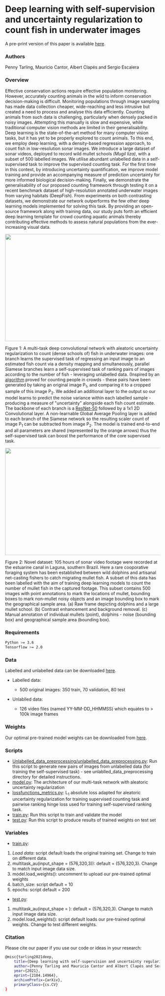 # Deep learning with self-supervision and uncertainty regularization to count fish in underwater images

A pre-print version of this paper is available <a href="https://arxiv.org/abs/2104.14964">here</a>.

### Authors

Penny Tarling, Mauricio Cantor, Albert Clapés and Sergio Escalera

### Overview

Effective conservation actions require effective population monitoring. However, accurately counting animals in the wild to inform conservation decision-making is difficult. Monitoring populations through image sampling has made data collection cheaper, wide-reaching and less intrusive but created a need to process and analyse this data efficiently. Counting animals from such data is challenging, particularly when densely packed in noisy images. Attempting this manually is slow and expensive, while traditional computer vision methods are limited in their generalisability. Deep learning is the state-of-the-art method for many computer vision tasks, but it has yet to be properly explored to count animals. To this end, we employ deep learning, with a density-based regression approach, to count fish in low-resolution sonar images. We introduce a large dataset of sonar videos, deployed to record wild mullet schools <i>(Mugil liza)</i>, with a subset of 500 labelled images. We utilise abundant unlabelled data in a self-supervised task to improve the supervised counting task. For the first time in this context, by introducing uncertainty quantification, we improve model training and provide an accompanying measure of prediction uncertainty for more informed biological decision-making. Finally, we demonstrate the generalisability of our proposed counting framework through testing it on a recent benchmark dataset of high-resolution annotated underwater images from varying habitats (DeepFish). From experiments on both contrasting datasets, we demonstrate our network outperforms the few other deep learning models implemented for solving this task. By providing an open-source framework along with training data, our study puts forth an efficient deep learning template for crowd counting aquatic animals thereby contributing effective methods to assess natural populations from the ever-increasing visual data.  




<p align="center"><img src="https://github.com/ptarling/DeepLearningFishCounting/blob/main/Figures/FIGURE2.png" align=middle width=645.87435pt height=348.58725pt/>
</p>
<p align="left">
Figure 1: A multi-task deep convolutional network with aleatoric uncertainty regularization to count (dense schools of) fish in underwater images: one branch learns the supervised task of regressing an input image to an estimated fish count via a density mapping and simultaneously, parallel Siamese branches learn a self-supervised task of ranking pairs of images according to the number of fish - leveraging unlabelled data. (Inspired by an <a href="https://arxiv.org/pdf/1803.03095.pdf">algorithm</a> proved for counting people in crowds - these pairs have been generated by taking an original image P<sub>1</sub>, and comparing it to a cropped sample of this image P<sub>2</sub>. We added an additional layer to the output so our model learns to predict the noise variance within each labelled sample - producing a measure of "uncertainty" alongside each fish count estimate. The backbone of each branch is a <a href="https://arxiv.org/pdf/1512.03385.pdf">ResNet-50</a> followed by a 1x1 2D Convolutional layer. A non-learnable Global Average Pooling layer is added to each branch of the Siamese network so the resulting scaler count of image P<sub>1</sub> can be subtracted from image P<sub>2</sub>. The model is trained end-to-end and all parameters are shared (represented by the orange arrows) thus the self-supervised task can boost the performance of the core supervised task.
</p>

<p align="center"><img src="https://github.com/ptarling/DeepLearningFishCounting/blob/main/Figures/FIGURE1.png" align=middle width=645.87435pt height=348.58725pt/>
</p>
<p align="left">
Figure 2: Novel dataset: 105 hours of sonar video footage were recorded at the estuarine canal in Laguna, southern Brazil. Here a rare cooporative foraging system has been established between wild dolphins and artisanal net-casting fishers to catch migrating mullet fish. A subset of this data has been labelled with the aim of training deep learning models to count the number of mullet fish in the captured footage. This subset contains 500 images with point annotations to mark the locations of mullet, bounding boxes to mark non-mullet noisy objects and an image bounding box to mark the geographical sample area. (a) Raw frame depicting dolphins and a large mullet school. (b) Contrast enhancement and background removal. (c) Manual annotation of individual mullets (point), dolphins - noise (bounding box) and geographical sample area (bounding box).
</p>


### Requirements

  ```sh
  Python >= 3.6
  Tensorflow >= 2.0 
  ```
### Data 

Labelled and unlabelled data can be downloaded <a href="https://zenodo.org/record/4717411">here</a>.

* Labelled data: 
  * 500 original images: 350 train, 70 validation, 80 test

* Unlablled data: 
  * 126 video files (named YY-MM-DD_HHMMSS) which equates to > 100k image frames


### Weights
Our optimal pre-trained model weights can be downloaded from <a href="https://zenodo.org/record/4717411">here</a>.

### Scripts

* <a href="https://github.com/ptarling/DeepLearningFishCounting/blob/main/Unlabelled_data_preprocessing/unlabelled_data_preprocessing.py">Unlabelled_data_preprocessing/unlabelled_data_preprocessing.py</a>: Run this script to generate new pairs of images from unlabelled data (for training the self-supervised task) - see unlablled_data_preprocessing directory for detailed instructions.
* <a href="https://github.com/ptarling/DeepLearningFishCounting/blob/main/model.py">model.py</a>: The architecture of our multi-task network with aleatoric uncertainty regularization
* <a href="https://github.com/ptarling/DeepLearningFishCounting/blob/main/lossfunctions_metrics.py">lossfunctions_metrics.py</a>: L<sub>1</sub> absolute loss adapted for aleatoric uncertainty regularization for training supervised counting task and pairwise ranking hinge loss used for training self-supervised ranking task.
* <a href="https://github.com/ptarling/DeepLearningFishCounting/blob/main/train.py">train.py</a>: Run this script to train and validate the model 
* <a href="https://github.com/ptarling/DeepLearningFishCounting/blob/main/test.py">test.py</a>: Run this script to produce results of trained weights on test set

### Variables
* <a href="https://github.com/ptarling/DeepLearningFishCounting/blob/main/train.py">train.py</a>:
 1.  <em>Load data</em>: script default loads the original training set. Change to train on different data.
 2.  multitask_au(input_shape = (576,320,3)): default = (576,320,3). Change to match input image data size.
 3.  model.load_weights(): uncomment to upload our pre-trained optimal weights
 4.  batch_size: script default = 10
 5.  epochs: script default = 200
* <a href="https://github.com/ptarling/DeepLearningFishCounting/blob/main/test.py">test.py</a>: 
 1.  multitask_au(input_shape = ): default = (576,320,3). Change to match input image data size. 
 2.  model.load_weights(): script default loads our pre-trained optimal weights. Change to test different weights. 

### Citation

Please cite our paper if you use our code or ideas in your research:

  ```sh
@misc{tarling2021deep,
      title={Deep learning with self-supervision and uncertainty regularization to count fish in underwater images}, 
      author={Penny Tarling and Mauricio Cantor and Albert Clapés and Sergio Escalera},
      year={2021},
      eprint={2104.14964},
      archivePrefix={arXiv},
      primaryClass={cs.CV}
}
  ```
